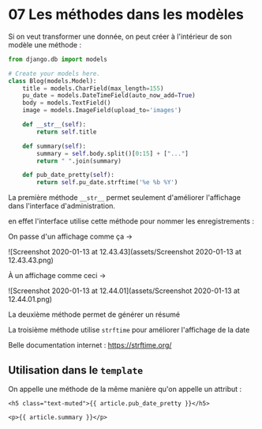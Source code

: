 # 07 Les méthodes dans les modèles

Si on veut transformer une donnée, on peut créer à l'intérieur de son modèle une méthode :

```python
from django.db import models

# Create your models here.
class Blog(models.Model):
    title = models.CharField(max_length=155)
    pu_date = models.DateTimeField(auto_now_add=True)
    body = models.TextField()
    image = models.ImageField(upload_to='images')

    def __str__(self):
        return self.title

    def summary(self):
        summary = self.body.split()[0:15] + ["..."]
        return " ".join(summary)

    def pub_date_pretty(self):
        return self.pu_date.strftime('%e %b %Y')

```

La première méthode `__str__` permet seulement d'améliorer l'affichage dans l'interface d'administration.

en effet l'interface utilise cette méthode pour nommer les enregistrements :

On passe d'un affichage comme ça ->

![Screenshot 2020-01-13 at 12.43.43](assets/Screenshot 2020-01-13 at 12.43.43.png)

À un affichage comme ceci ->

![Screenshot 2020-01-13 at 12.44.01](assets/Screenshot 2020-01-13 at 12.44.01.png)

La deuxième méthode permet de générer un résumé

La troisième méthode utilise `strftime` pour améliorer l'affichage de la date

Belle documentation internet : https://strftime.org/

## Utilisation dans le `template`

On appelle une méthode de la même manière qu'on appelle un attribut :

```django
<h5 class="text-muted">{{ article.pub_date_pretty }}</h5>
            
<p>{{ article.summary }}</p>
```

